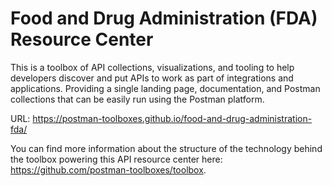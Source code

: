 # Food and Drug Administration (FDA) Resource Center
This is a toolbox of API collections, visualizations, and tooling to help developers discover and put APIs to work as part of integrations and applications. Providing a single landing page, documentation, and Postman collections that can be easily run using the Postman platform.

URL: https://postman-toolboxes.github.io/food-and-drug-administration-fda/

You can find more information about the structure of the technology behind the toolbox powering this API resource center here: https://github.com/postman-toolboxes/toolbox.
